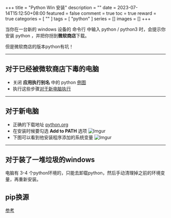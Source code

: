 +++
title = "Python Win 安装"
description = ""
date = 2023-07-14T15:12:50+08:00
featured = false
comment = true
toc = true
reward = true
categories = [
  ""
]
tags = [
  "python"
]
series = []
images = []
+++

<!--more-->

当你在一台新的 windows 设备的 命令行 中输入 python / python3 时，会提示你安装 python ，并把你拐到**微软商店**下载。

但是微软商店的版本python有坑！ 

---

## 对于已经被微软商店下毒的电脑

- 关闭 **应用执行别名** 中的 python  [例图](https://i.imgur.com/4nRyMIh.png)
- 执行这些步骤[对于新电脑执行](#对于新电脑)

---

## 对于新电脑

- 正确的下载地址 [python.org](https://www.python.org/downloads/)
- 在安装时候要勾选 **Add to PATH** 选项 ![Imgur](https://i.imgur.com/Ea1cXXL.png)
- 下图可以看到他安装程序添加的系统变量
![Imgur](https://i.imgur.com/aAmq5Wx.png)

--- 

## 对于装了一堆垃圾的windows
电脑有 3-4 个python环境的，只能去卸载python，然后手动清理掉之前的环境变量，再重新安装。

## pip换源
[参考](https://cornradio.github.io/hugo/posts/pip%E9%85%8D%E7%BD%AE%E6%BA%90/)